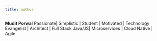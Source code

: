 ```yaml
---
title: author
---
```


**Mudit Porwal** Passionate| Simplistic | Student | Motivated | Technology Evangelist | Architect | Full Stack Java/JS| Microservices | Cloud Native | Agile
